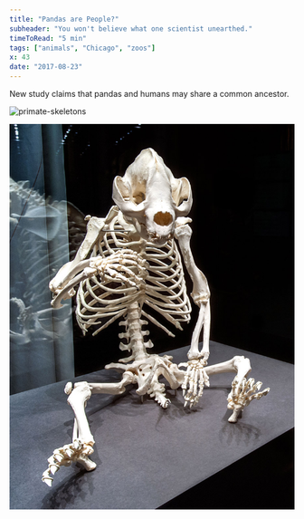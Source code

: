 ```yaml
---
title: "Pandas are People?"
subheader: "You won't believe what one scientist unearthed."
timeToRead: "5 min"
tags: ["animals", "Chicago", "zoos"]
x: 43
date: "2017-08-23"
---
```


New study claims that pandas and humans may share a common ancestor.

![primate-skeletons](https://www.businessinsider.com/image/53ffd8186bb3f75d48e05bdc-1081-588/ape_skeletons.png "Our bones")

![panda-skeleton](../img/Yan_Yan_Skelett.jpg "Panda")
